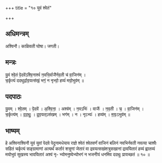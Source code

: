 +++
title = "१० युवं श्वेतं"

+++
## अधिमन्त्रम्
अश्विनौ। काक्षिवती घोषा। जगती।

## मन्त्रः
यु॒वं श्वे॒तं पे॒दवे॑ऽश्वि॒नाश्वं॑ न॒वभि॒र्वाजै॑र्नव॒ती च॑ वा॒जिन॑म् ।  
च॒र्कृत्यं॑ ददथुर्द्राव॒यत्स॑खं॒ भगं॒ न नृभ्यो॒ हव्यं॑ मयो॒भुव॑म् ॥

## पदपाठः
यु॒वम् । श्वे॒तम् । पे॒दवे॑ । अ॒श्वि॒ना॒ । अश्व॑म् । न॒वऽभिः॑ । वाजैः॑ । न॒व॒ती । च॒ । वा॒जिन॑म् ।  
च॒र्कृत्य॑म् । द॒द॒थुः॒ । द्र॒व॒यत्ऽस॑खम् । भग॑म् । न । नृऽभ्यः॑ । हव्य॑म् । म॒यः॒ऽभुव॑म् ॥

## भाष्यम्
हे अश्विनाश्विनौ युवं युवां पेदवे पेदुनामधेयाय राज्ञे श्वेतं श्वेतवर्णं वाजिनं बलिनं नवभिर्नवती नवत्या चाश्वैः सहितं चर्कृत्यं सङ्ग्रामाणां अत्यर्थं कर्तारं शत्रूणां जेतारं वा द्रवयत्सखंशत्रुसखानां द्रावयितारं हव्यं ह्वातव्यं मयोभुवं सुखस्य भावयितारं अश्वं नृ- भ्योमनुष्येभ्योभगं न भजनीयं धनमिव ददथुः प्रायच्छतं ॥ १० ॥
